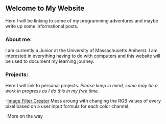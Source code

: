 ## Welcome to My Website

Here I will be linking to some of my programming adventures and maybe write up some informational posts.

### About me:

I am currently a Junior at the University of Massachusetts Amherst. I am interested in everything having to do with computers and
this website will be used to document my learning journey.

### Projects:
Here I will link to personal projects.
*Please keep in mind, some may be a work in progress as I do this in my free time.*

-[Image Filter Creator](https://newviewgames.github.io/filterCreatorMinimized/) Mess aroung with changing the RGB values of every pixel based on a user input formula for each color channel.

-More on the way
